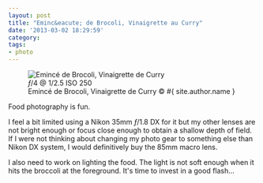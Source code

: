 ```yaml
---
layout: post
title: "Eminc&eacute; de Brocoli, Vinaigrette au Curry"
date: '2013-03-02 18:29:59'
category: 
tags:
- photo
---
```



<figure><div class="img" data-picture data-alt="Eminc&eacute; de Brocoli, Vinaigrette de Curry">
<div data-src="#{ site.img_base_url }images/2013-03-02-brocoli-29-480w.jpg"></div>
<div data-src="#{ site.img_base_url }images/2013-03-02-brocoli-29-960w.jpg" data-media="(-webkit-min-device-pixel-ratio: 1.5),(-moz-min-device-pixel-ratio: 1.5),(-o-min-device-pixel-ratio: 3/2)"></div>
<div data-src="#{ site.img_base_url }images/2013-03-02-brocoli-29-768w.jpg" data-media="(min-width: 480px)"></div>
<div data-src="#{ site.img_base_url }images/2013-03-02-brocoli-29-1536w.jpg" data-media="(min-width: 480px) and (-webkit-min-device-pixel-ratio: 1.5),(min-width: 480px) and (-moz-min-device-pixel-ratio: 1.5),(min-width: 480px) and (-o-min-device-pixel-ratio: 3/2)"></div>
<div data-src="#{ site.img_base_url }images/2013-03-02-brocoli-29-900w.jpg" data-media="(min-width: 768px)"></div>
<div data-src="#{ site.img_base_url }images/2013-03-02-brocoli-29-1800w.jpg" data-media="(min-width: 768px) and (-webkit-min-device-pixel-ratio: 1.5),(min-width: 768px) and (-moz-min-device-pixel-ratio: 1.5),(min-width: 768px) and (-o-min-device-pixel-ratio: 3/2)"></div>
<!-- Fallback content for non-JS browsers. Same img src as the initial, unqualified source element. -->
<noscript><img src="#{ site.img_base_url }images/2013-03-02-brocoli-29-900w.jpg" alt="Eminc&eacute; de Brocoli, Vinaigrette de Curry"></noscript>
</div>
<span class="metadata"><i class="icon-camera"></i> <i>&#402;</i>/4 @ 1/2.5 ISO 250</span>
<figcaption>Eminc&eacute; de Brocoli, Vinaigrette de Curry &copy; #{ site.author.name }</figcaption>
</figure>

Food photography is fun.

I feel a bit limited using a Nikon 35mm _&#402;_/1.8 DX for it but my other lenses are not bright enough or focus close enough to obtain a shallow depth of field.
If I were not thinking about changing my photo gear to something else than Nikon DX system, I would definitively buy the 85mm macro lens.

I also need to work on lighting the food. The light is not soft enough when it hits the broccoli at the foreground. It's time to invest in a good flash...